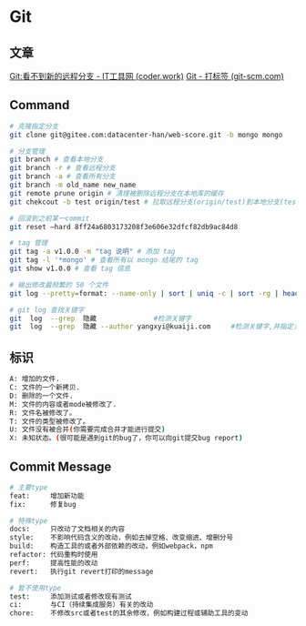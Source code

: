 # Git

## 文章

[Git:看不到新的远程分支 - IT工具网 (coder.work)](https://www.coder.work/article/184885)
[Git - 打标签 (git-scm.com)](https://git-scm.com/book/zh/v2/Git-基础-打标签)

## Command

```bash
# 克隆指定分支
git clone git@gitee.com:datacenter-han/web-score.git -b mongo mongo

# 分支管理
git branch # 查看本地分支
git branch -r # 查看远程分支
git branch -a # 查看所有分支
git branch -m old_name new_name
git remote prune origin # 清理被删除远程分支在本地库的缓存
git chekcout -b test origin/test # 拉取远程分支(origin/test)到本地分支(test)

# 回滚到之前某一commit
git reset –hard 8ff24a6803173208f3e606e32dfcf82db9ac84d8

# tag 管理
git tag -a v1.0.0 -m "tag 说明" # 添加 tag
git tag -l '*mongo' # 查看所有以 mongo 结尾的 tag
git show v1.0.0 # 查看 tag 信息

# 输出修改最频繁的 50 个文件
git log --pretty=format: --name-only | sort | uniq -c | sort -rg | head -50

# git log 查找关键字
git  log  --grep  隐藏              #检测关键字
git  log  --grep  隐藏 --author yangxyi@kuaiji.com     #检测关键字,并指定关键字作者
```

## 标识

```bash
A: 增加的文件.
C: 文件的一个新拷贝.
D: 删除的一个文件.
M: 文件的内容或者mode被修改了.
R: 文件名被修改了。
T: 文件的类型被修改了。
U: 文件没有被合并(你需要完成合并才能进行提交)
X: 未知状态。(很可能是遇到git的bug了，你可以向git提交bug report)
```

## Commit Message

```bash
# 主要type
feat:     增加新功能
fix:      修复bug

# 特殊type
docs:     只改动了文档相关的内容
style:    不影响代码含义的改动，例如去掉空格、改变缩进、增删分号
build:    构造工具的或者外部依赖的改动，例如webpack，npm
refactor: 代码重构时使用
perf:     提高性能的改动
revert:   执行git revert打印的message

# 暂不使用type
test:     添加测试或者修改现有测试
ci:       与CI（持续集成服务）有关的改动
chore:    不修改src或者test的其余修改，例如构建过程或辅助工具的变动
```